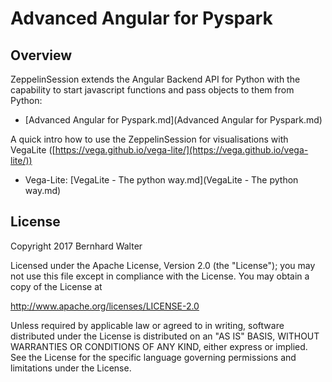 # Advanced Angular for Pyspark

## Overview

ZeppelinSession extends the Angular Backend API for Python with the capability to start javascript functions and pass objects to them from Python:

- [Advanced Angular for Pyspark.md](Advanced Angular for Pyspark.md)

A quick intro how to use the ZeppelinSession for visualisations with VegaLite ([https://vega.github.io/vega-lite/](https://vega.github.io/vega-lite/))

- Vega-Lite: [VegaLite - The python way.md](VegaLite - The python way.md)


## License

Copyright 2017 Bernhard Walter

Licensed under the Apache License, Version 2.0 (the "License");
you may not use this file except in compliance with the License.
You may obtain a copy of the License at

   http://www.apache.org/licenses/LICENSE-2.0

Unless required by applicable law or agreed to in writing, software
distributed under the License is distributed on an "AS IS" BASIS,
WITHOUT WARRANTIES OR CONDITIONS OF ANY KIND, either express or implied.
See the License for the specific language governing permissions and
limitations under the License.